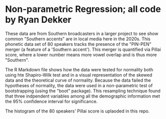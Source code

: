# Non-parametric Regression; all code by Ryan Dekker

These data are from Southern broadcasters in a larger project to see show common "Southern accents" are in local media here in the 2020s. This phonetic data set of 80 speakers tracks the presence of the "PIN-PEN" merger (a feature of a 'Southern accent'). This merger is quantified via Pillai score, where a lower number means more vowel overlap and is thus more "Southern".
 
 The R Markdown file shows how the data were tested for normality both using hte Shapiro-Wilk test and in a visual representation of the skewed data and the theoretical curve of normality. Because the data failed the hypotheses of normality, the data were used in a non-parametric test of bootstrapping (using the "boot" package). This resampling technique found that three indpendent variables among all the demographic information met the 95% confidence interval for significance. 

The histogram of the 80 speakers' Pillai score is uplaoded in this repo. 

